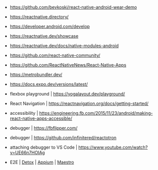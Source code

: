 - https://github.com/bevkoski/react-native-android-wear-demo
- https://reactnative.directory/
- https://developer.android.com/develop
- https://reactnative.dev/showcase
- https://reactnative.dev/docs/native-modules-android
- https://github.com/react-native-community/
- https://github.com/ReactNativeNews/React-Native-Apps
- https://metrobundler.dev/
- https://docs.expo.dev/versions/latest/

- flexbox playground | https://yogalayout.dev/playground/
- React Navigation | https://reactnavigation.org/docs/getting-started/
- accessibility | https://engineering.fb.com/2015/11/23/android/making-react-native-apps-accessible/
- debugger | https://fbflipper.com/
- debugger | https://github.com/infinitered/reactotron
- attaching debugger to VS Code | https://www.youtube.com/watch?v=UE66n7HOIAg
- E2E | [Detox](https://github.com/wix/detox/) | [Appium](https://appium.io/docs/en/latest/) | [Maestro](https://maestro.mobile.dev/)
